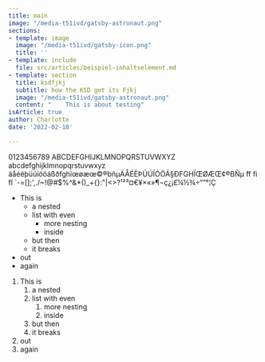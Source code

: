 ```yaml
---
title: main
image: "/media-t51ivd/gatsby-astronaut.png"
sections:
- template: image
  image: "/media-t51ivd/gatsby-icon.png"
  title: ''
- template: include
  file: src/articles/beispiel-inhaltselement.md
- template: section
  title: ksdfjkj
  subtitle: how the KSD got its Fjkj
  image: "/media-t51ivd/gatsby-astronaut.png"
  content: "    This is about testing"
isArticle: true
author: Charlotte
date: '2022-02-18'

---
```


0123456789 ABCDEFGHIJKLMNOPQRSTUVWXYZ abcdefghijklmnopqrstuvwxyz
äåéëþüúíóöáßðfghïœøæœ©®bñµÄÅÉËÞÜÚÍÓÖÁ§ÐFGHÏŒØÆŒ¢®BÑµ
ff fi fl
`-=[];'\,./~!@#$%^&*()_+{}:"|<>?¹²³¤€¥×«»¶¬ç¿¡£¼½¾÷“”°¦Ç

- This is
    - a nested
    - list with even
        - more nesting
        - inside
    - but then
    - it breaks
- out
- again

1. This is
    1. a nested
    1. list with even
        1. more nesting
        1. inside
    1. but then
    1. it breaks
1. out
1. again
